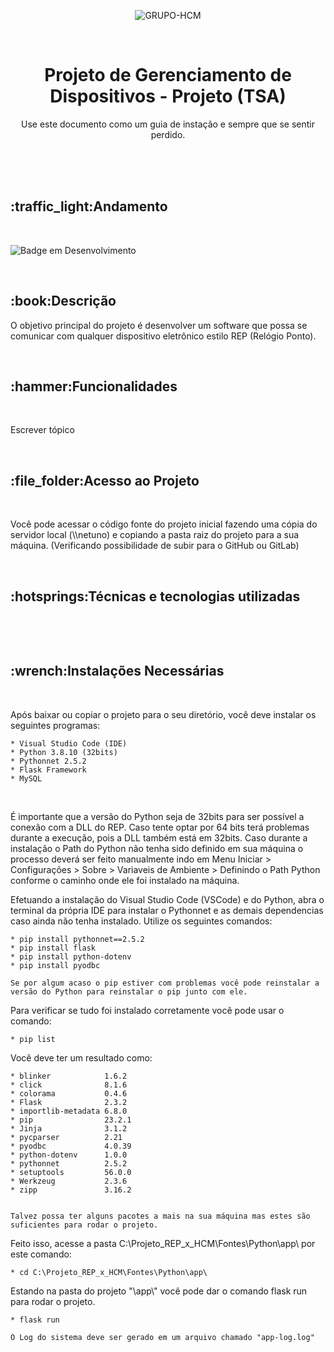 <div align="center">

  ![GRUPO-HCM](https://github.com/HeihachiKaneko/TSA/assets/38951768/12796911-e3a9-4703-a285-f1e987377e9e)

  <br>

  <h1>Projeto de Gerenciamento de Dispositivos - Projeto (TSA)</h1>

  <p>
    Use este documento como um guia de instação e sempre que se sentir perdido.
  </p>
  
</div>

<br><br><br>

<div>
  <h2>:traffic_light:Andamento</h2>
  <br>

  ![Badge em Desenvolvimento](http://img.shields.io/static/v1?label=STATUS&message=EM%20DESENVOLVIMENTO&color=GREEN&style=for-the-badge)

</div>

<br>


<div>
  <h2>:book:Descrição</h2>
  
  <p>
    O objetivo principal do projeto é desenvolver um software que possa se comunicar com qualquer dispositivo eletrônico estilo REP       
    (Relógio Ponto).
  </p>
</div>

<br>

<div>
  <h2>:hammer:Funcionalidades</h2>
  <br>

  <p>Escrever tópico</p>
</div>

<br>

<div>
  <h2>:file_folder:Acesso ao Projeto</h2>
  <br>

  <p>Você pode acessar o código fonte do projeto inicial fazendo uma cópia do servidor local (\\netuno) e copiando a pasta raiz do   
     projeto para a sua máquina. (Verificando possibilidade de subir para o GitHub ou GitLab)
  </p>
</div>

<br>

<div>
  <h2>:hotsprings:Técnicas e tecnologias utilizadas</h2>
  <br>
    
  <p>
      
  </p>
  
</div>

<br>

<div>
  <h2>:wrench:Instalações Necessárias</h2>
  <br>

  <p>
    Após baixar ou copiar o projeto para o seu diretório, você deve instalar os seguintes programas:

    * Visual Studio Code (IDE)
    * Python 3.8.10 (32bits)
    * Pythonnet 2.5.2
    * Flask Framework
    * MySQL
  </p>
  <br>
  <p>
    É importante que a versão do Python seja de 32bits para ser possível a conexão com a DLL do REP. Caso tente optar por 64 bits terá        problemas durante a execução, pois a DLL também está em 32bits. Caso durante a instalação o Path do Python não tenha sido definido em     sua máquina o processo deverá ser feito manualmente indo em Menu Iniciar > Configurações > Sobre > Variaveis de Ambiente > Definindo      o
    Path Python conforme o caminho onde ele foi instalado na máquina.
  </p>
  <p>
    Efetuando a instalação do Visual Studio Code (VSCode) e do Python, abra o terminal da própria IDE para instalar o Pythonnet e as         demais dependencias caso ainda não tenha instalado. Utilize os seguintes comandos:

    * pip install pythonnet==2.5.2
    * pip install flask
    * pip install python-dotenv
    * pip install pyodbc
  
    Se por algum acaso o pip estiver com problemas você pode reinstalar a versão do Python para reinstalar o pip junto com ele.
  </p>
  <p>
    Para verificar se tudo foi instalado corretamente você pode usar o comando:

    * pip list
    
  </p>
  <p>
    Você deve ter um resultado como:

    * blinker            1.6.2
    * click              8.1.6
    * colorama           0.4.6
    * Flask              2.3.2
    * importlib-metadata 6.8.0
    * pip                23.2.1
    * Jinja              3.1.2
    * pycparser          2.21
    * pyodbc             4.0.39
    * python-dotenv      1.0.0
    * pythonnet          2.5.2
    * setuptools         56.0.0
    * Werkzeug           2.3.6
    * zipp               3.16.2


    Talvez possa ter alguns pacotes a mais na sua máquina mas estes são suficientes para rodar o projeto.
  </p>
  <p>
    Feito isso, acesse a pasta C:\Projeto_REP_x_HCM\Fontes\Python\app\ por este comando:

    * cd C:\Projeto_REP_x_HCM\Fontes\Python\app\

  </p>
  <p>
    Estando na pasta do projeto "\app\" você pode dar o comando flask run para rodar o projeto.

    * flask run

    O Log do sistema deve ser gerado em um arquivo chamado "app-log.log"
  </p>

  
</div>


















